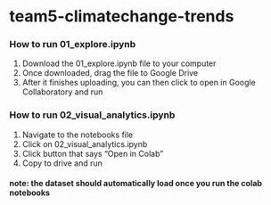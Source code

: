 # team5-climatechange-trends

### How to run 01_explore.ipynb
1. Download the 01_explore.ipynb file to your computer
2. Once downloaded, drag the file to Google Drive
3. After it finishes uploading, you can then click to open in Google Collaboratory and run

### How to run 02_visual_analytics.ipynb
1. Navigate to the notebooks file
2. Click on 02_visual_analytics.ipynb
3. Click button that says “Open in Colab”
4. Copy to drive and run

#### note: the dataset should automatically load once you run the colab notebooks
